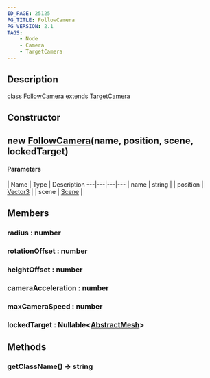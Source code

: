 ```yaml
---
ID_PAGE: 25125
PG_TITLE: FollowCamera
PG_VERSION: 2.1
TAGS:
    - Node
    - Camera
    - TargetCamera
---
```

## Description

class [FollowCamera](/classes/3.1/FollowCamera) extends [TargetCamera](/classes/3.1/TargetCamera)



## Constructor

## new [FollowCamera](/classes/3.1/FollowCamera)(name, position, scene, lockedTarget)



#### Parameters
 | Name | Type | Description
---|---|---|---
 | name | string | 
 | position | [Vector3](/classes/3.1/Vector3) | 
 | scene | [Scene](/classes/3.1/Scene) | 
## Members

### radius : number


### rotationOffset : number


### heightOffset : number


### cameraAcceleration : number


### maxCameraSpeed : number


### lockedTarget : Nullable&lt;[AbstractMesh](/classes/3.1/AbstractMesh)&gt;


## Methods

### getClassName() &rarr; string


